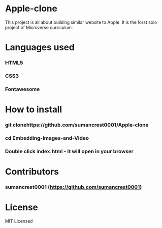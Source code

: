 # Apple-clone
This project is all about building similar website to Apple. It is the forst solo project of Microverse curriculum.

# Languages used
### HTML5
### CSS3
### Fontawesome

# How to install 
### git clonehttps://github.com/sumancrest0001/Apple-clone
### cd Embedding-Images-and-Video
### Double click index.html - It will open in your browser

# Contributors
### sumancrest0001 (https://github.com/sumancrest0001)

# License
MIT Licensed
